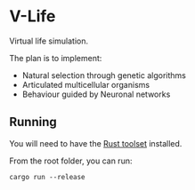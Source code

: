 # V-Life

Virtual life simulation.

The plan is to implement:
- Natural selection through genetic algorithms
- Articulated multicellular organisms
- Behaviour guided by Neuronal networks

## Running

You will need to have the [Rust toolset](https://www.rust-lang.org/tools/install) installed.

From the root folder, you can run:
```shell
cargo run --release
```
